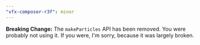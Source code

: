 ```yaml
---
"vfx-composer-r3f": minor
---
```


**Breaking Change:** The `makeParticles` API has been removed. You were probably not using it. If you were, I'm sorry, because it was largely broken.
